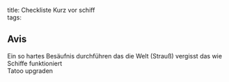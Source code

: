 title: Checkliste Kurz vor schiff  
tags:   
## Avis

Ein so hartes Besäufnis durchführen das die Welt (Strauß) vergisst das wie Schiffe funktioniert  
Tatoo upgraden  
